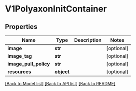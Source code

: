 # V1PolyaxonInitContainer

## Properties
Name | Type | Description | Notes
------------ | ------------- | ------------- | -------------
**image** | **str** |  | [optional] 
**image_tag** | **str** |  | [optional] 
**image_pull_policy** | **str** |  | [optional] 
**resources** | [**object**](.md) |  | [optional] 

[[Back to Model list]](../README.md#documentation-for-models) [[Back to API list]](../README.md#documentation-for-api-endpoints) [[Back to README]](../README.md)


